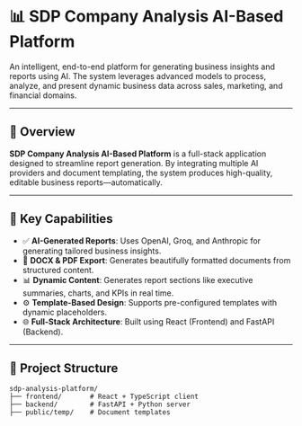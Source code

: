 # 📊 SDP Company Analysis AI-Based Platform

An intelligent, end-to-end platform for generating business insights and reports using AI. The system leverages advanced models to process, analyze, and present dynamic business data across sales, marketing, and financial domains.

---

## 🚀 Overview

**SDP Company Analysis AI-Based Platform** is a full-stack application designed to streamline report generation. By integrating multiple AI providers and document templating, the system produces high-quality, editable business reports—automatically.

---

## 🧠 Key Capabilities

- ✅ **AI-Generated Reports**: Uses OpenAI, Groq, and Anthropic for generating tailored business insights.
- 📄 **DOCX & PDF Export**: Generates beautifully formatted documents from structured content.
- 📊 **Dynamic Content**: Generates report sections like executive summaries, charts, and KPIs in real time.
- ⚙️ **Template-Based Design**: Supports pre-configured templates with dynamic placeholders.
- 🌐 **Full-Stack Architecture**: Built using React (Frontend) and FastAPI (Backend).

---

## 📁 Project Structure

```plaintext
sdp-analysis-platform/
├── frontend/       # React + TypeScript client
├── backend/        # FastAPI + Python server
├── public/temp/    # Document templates
